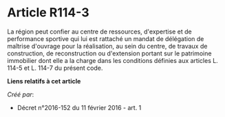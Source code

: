 # Article R114-3

La région peut confier au centre de ressources, d'expertise et de performance sportive qui lui est rattaché un mandat de
délégation de maîtrise d'ouvrage pour la réalisation, au sein du centre, de travaux de construction, de reconstruction ou
d'extension portant sur le patrimoine immobilier dont elle a la charge dans les conditions définies aux articles L. 114-5 et
L. 114-7 du présent code.

**Liens relatifs à cet article**

_Créé par_:

  - Décret n°2016-152 du 11 février 2016 - art. 1
